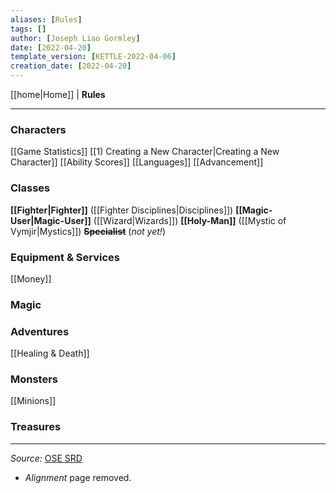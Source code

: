 ```yaml
---
aliases: [Rules]
tags: []
author: [Joseph Liao Gormley]
date: [2022-04-20]
template_version: [KETTLE-2022-04-06]
creation_date: [2022-04-20]
---
```

<!-- Home | Character Creation | -->
[[home|Home]] | **Rules**
___
### Characters
[[Game Statistics]]
[[1) Creating a New Character|Creating a New Character]]
[[Ability Scores]]
[[Languages]]
[[Advancement]]

### Classes
**[[Fighter|Fighter]]** ([[Fighter Disciplines|Disciplines]])
**[[Magic-User|Magic-User]]** ([[Wizard|Wizards]])
**[[Holy-Man]]** ([[Mystic of Vymjir|Mystics]])
**~~Specialist~~** (*not yet!*)

### Equipment & Services
[[Money]]

### Magic


### Adventures
[[Healing & Death]]


### Monsters
[[Minions]]


### Treasures


___
*Source:* [OSE SRD](https://oldschoolessentials.necroticgnome.com/srd/index.php/Main_Page)
- *Alignment* page removed.
<!--*See also:* 

*References:*

*Source:* -->
<!-- Sources, read more, links, etc. -->
<!-- *Source: Entry by [[Mike Maxin]].* -->
<!-- Leave an empty line at the end, otherwise Exporter complains. -->
